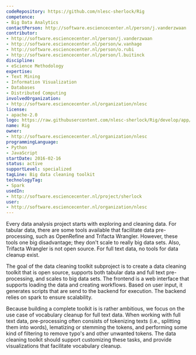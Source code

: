 ```yaml
---
codeRepository: https://github.com/nlesc-sherlock/Rig
competence:
- Big Data Analytics
contactPerson: http://software.esciencecenter.nl/person/j.vanderzwaan
contributor:
- http://software.esciencecenter.nl/person/j.vanderzwaan
- http://software.esciencecenter.nl/person/w.vanhage
- http://software.esciencecenter.nl/person/o.rubi
- http://software.esciencecenter.nl/person/l.buitinck
discipline:
- eScience Methodology
expertise:
- Text Mining
- Information Visualization
- Databases
- Distributed Computing
involvedOrganization:
- http://software.esciencecenter.nl/organization/nlesc
license:
- apache-2.0
logo: https://raw.githubusercontent.com/nlesc-sherlock/Rig/develop/app/images/noun_95045_cc.png
name: Rig
owner:
- http://software.esciencecenter.nl/organization/nlesc
programmingLanguage:
- Python
- JavaScript
startDate: 2016-02-16
status: active
supportLevel: specialized
tagLine: Big data cleaning toolkit
technologyTag:
- Spark
usedIn:
- http://software.esciencecenter.nl/project/sherlock
user:
- http://software.esciencecenter.nl/organization/nlesc
---
```

Every data analysis project starts with exploring and cleaning data. For tabular data, there are some tools available that facilitate data pre-processing, such as OpenRefine and Trifacta Wrangler. However, these tools one big disadvantage; they don't scale to really big data sets. Also, Trifacta Wrangler is not open source. For full text data, no tools for data cleanup exist.

The goal of the data cleaning toolkit subproject is to create a data cleaning toolkit that is open source, supports both tabular data and full text pre-processing, and scales to big data sets. The frontend is a web interface that supports loading the data and creating workflows. Based on user input, it generates scripts that are send to the backend for execution. The backend relies on spark to ensure scalability.

Because building a complete toolkit is is rather ambitious, we focus on the use case of vocabulary cleanup for full text data. When working with full text data, pre-processing often consists of tokenizing texts (i.e., splitting them into words), lematizing or stemming the tokens, and performing some kind of filtering to remove typo's and other unwanted tokens. The data cleaning toolkit should support customizing these tasks, and provide visualizations that facilitate vocabulary cleanup.
